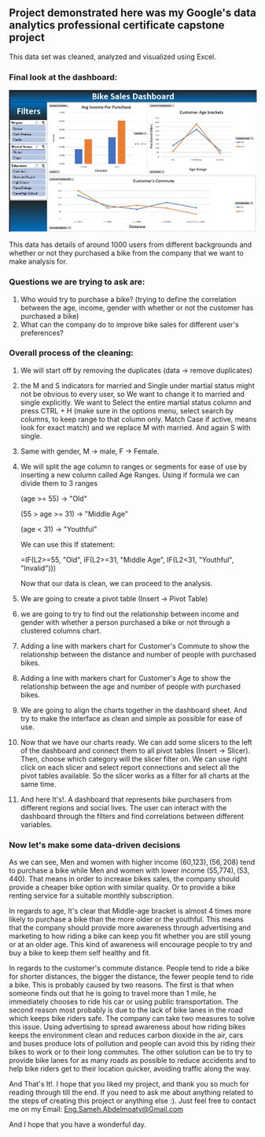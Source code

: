 ## Project demonstrated here was my Google's data analytics professional certificate capstone project

This data set was cleaned, analyzed and visualized using Excel.

### Final look at the dashboard:

![Dashboard](Dashboard.jpg "Dashboard")

This data has details of around 1000 users from different backgrounds and whether or not they purchased  a bike from the company that we want to make analysis for.

### Questions we are trying to ask are:
1. Who would try to purchase a bike? (trying to define the correlation between the age, income, gender with whether or not the customer has purchased a bike)
2. What can the company do to improve bike sales for different user's preferences?

### Overall process of the cleaning:

1. We will start off by removing the duplicates (data → remove duplicates)
2. the M and S indicators for married and Single under martial status might not be obvious to every user, so We want to change it to married and single explicitly. We want to Select the entire martial status column and press CTRL + H (make sure in the options menu, select search by columns, to keep range to that column only. Match Case if active, means look for exact match) and we replace M with married. And again S with single.
3. Same with gender, M → male, F → Female.
4. We will split the age column to ranges or segments for ease of use by inserting a new column called Age Ranges. Using if formula we can divide them to 3 ranges

    (age >= 55) → "Old"

    (55 > age >= 31) → "Middle Age"

    (age < 31) → "Youthful"

    We can use this If statement:

    =IF(L2>=55, "Old", IF(L2>=31, "Middle Age", IF(L2<31, "Youthful", "Invalid")))

    Now that our data is clean, we can proceed to the analysis.

5. We are going to create a pivot table (Insert → Pivot Table)
6. we are going to try to find out the relationship between income and gender with whether a person purchased  a bike or not through a clustered columns chart.
7. Adding a line with markers chart for Customer's Commute to show the relationship between the distance and number of people with purchased  bikes.
8. Adding a line with markers chart for Customer's Age to show the relationship between the age and number of people with purchased  bikes.

9. We are going to align the charts together in the dashboard sheet. And try to make the interface as clean and simple as possible for ease of use.
10. Now that we have our charts ready. We can add some slicers to the left of the dashboard and connect them to all pivot tables (Insert → Slicer). Then, choose which category will the slicer filter on. We can use right click on each slicer and select report connections and select all the pivot tables available. So the slicer works as a filter for all charts at the same time.
11. And here It's!. A dashboard that represents bike purchasers  from different regions and social lives. The user can interact with the dashboard through the filters and find correlations between different variables.

### Now let's make some data-driven decisions
As we can see, Men and women with higher income (60,123$),(56,208$) tend to purchase   a bike while Men and women with lower income   (55,774$), (53,440$). That means in order to increase bikes sales, the company should provide a cheaper bike option with similar quality. Or to provide a bike renting service for a suitable monthly subscription.

In regards to age, It's clear that Middle-age bracket is almost 4 times more likely to purchase   a bike than the more older or the youthful. This means that the company should provide more awareness   through advertising and marketing to how riding a bike can keep you fit whether you are still young or at an older age. This kind of awareness will encourage people to try and buy a bike to keep them self healthy and fit.

In regards  to the customer's commute distance. People tend to ride a bike for shorter distances, the bigger the distance, the fewer people tend to ride a bike. This is probably caused by two reasons. The first is that when someone finds out that he is going to travel more than 1 mile, he immediately chooses to ride his car or using public transportation. The second reason most probably is due to the lack of bike lanes in the road which keeps bike riders safe. The company can take two measures to solve this issue. Using advertising to spread awareness about how riding bikes keeps the environment  clean and reduces carbon dioxide   in the air, cars and buses produce lots of pollution and people can avoid this by riding their bikes to work or to their long commutes. The other solution can be to try to provide bike lanes for as many roads as possible to reduce accidents and to help bike riders get to their location quicker, avoiding traffic along the way.

And That's It!. I hope that you liked my project, and thank you so much for reading through till the end. If you need to ask me about anything related to the steps of creating this project or anything else :). Just feel free to contact me on my Email: Eng.Sameh.Abdelmoaty@Gmail.com

And I hope that you have a wonderful day.